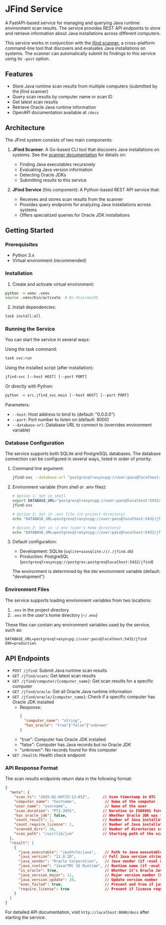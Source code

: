 # JFind Service

A FastAPI-based service for managing and querying Java runtime environment scan results. The service provides REST API endpoints to store and retrieve information about Java installations across different computers.

This service works in conjunction with the [jfind scanner](./scanner/README.md), a cross-platform command-line tool that discovers and evaluates Java installations on systems. The scanner can automatically submit its findings to this service using its `-post` option.

## Features

- Store Java runtime scan results from multiple computers (submitted by the jfind scanner)
- Query scan results by computer name or scan ID
- Get latest scan results
- Retrieve Oracle Java runtime information
- OpenAPI documentation available at `/docs`

## Architecture

The JFind system consists of two main components:

1. **JFind Scanner**: A Go-based CLI tool that discovers Java installations on systems. See the [scanner documentation](./scanner/README.md) for details on:
   - Finding Java executables recursively
   - Evaluating Java version information
   - Detecting Oracle JDKs
   - Submitting results to this service

2. **JFind Service** (this component): A Python-based REST API service that:
   - Receives and stores scan results from the scanner
   - Provides query endpoints for analyzing Java installations across systems
   - Offers specialized queries for Oracle JDK installations

## Getting Started

### Prerequisites

- Python 3.x
- Virtual environment (recommended)

### Installation

1. Create and activate virtual environment:
```bash
python -m venv .venv
source .venv/bin/activate  # On Unix/macOS
```

2. Install dependencies:
```bash
task install:all
```

### Running the Service

You can start the service in several ways:

Using the task command:
```bash
task svc:run
```

Using the installed script (after installation):
```bash
jfind-svc [--host HOST] [--port PORT]
```

Or directly with Python:
```bash
python -m src.jfind_svc.main [--host HOST] [--port PORT]
```

Parameters:
- `--host`: Host address to bind to (default: "0.0.0.0")
- `--port`: Port number to listen on (default: 8000)
- `--database-url`: Database URL to connect to (overrides environment variable)

### Database Configuration

The service supports both SQLite and PostgreSQL databases. The database connection can be configured in several ways, listed in order of priority:

1. Command line argument:
   ```bash
   jfind-svc --database-url "postgresql+asyncpg://user:pass@localhost:5432/jfind"
   ```

2. Environment variable (from shell or .env files):
   ```bash
   # Option 1: Set in shell
   export DATABASE_URL="postgresql+asyncpg://user:pass@localhost:5432/jfind"
   jfind-svc

   # Option 2: Set in .env file (in project directory)
   echo "DATABASE_URL=postgresql+asyncpg://user:pass@localhost:5432/jfind" > .env

   # Option 3: Set in ~/.env (user's home directory)
   echo "DATABASE_URL=postgresql+asyncpg://user:pass@localhost:5432/jfind" > ~/.env
   ```

3. Default configuration:
   - Development: SQLite (`sqlite+aiosqlite:///./jfind.db`)
   - Production: PostgreSQL (`postgresql+asyncpg://postgres:postgres@localhost:5432/jfind`)
   
   The environment is determined by the `ENV` environment variable (default: "development")

### Environment Files

The service supports loading environment variables from two locations:
1. `.env` in the project directory
2. `.env` in the user's home directory (`~/.env`)

These files can contain any environment variables used by the service, such as:
```env
DATABASE_URL=postgresql+asyncpg://user:pass@localhost:5432/jfind
ENV=production
```

## API Endpoints

- `POST /jfind`: Submit Java runtime scan results
- `GET /jfind/scans`: Get latest scan results
- `GET /jfind/computer/{computer_name}`: Get scan results for a specific computer
- `GET /jfind/oracle`: Get all Oracle Java runtime information
- `GET /jfind/oracle/{computer_name}`: Check if a specific computer has Oracle JDK installed
  - Response: 
    ```json
    {
      "computer_name": "string",
      "has_oracle": "true"|"false"|"unknown"
    }
    ```
  - "true": Computer has Oracle JDK installed
  - "false": Computer has Java records but no Oracle JDK
  - "unknown": No records found for this computer
- `GET /health`: Health check endpoint

### API Response Format

The scan results endpoints return data in the following format:

```json
{
  "meta": {
    "scan_ts": "2025-02-04T15:12:01Z",      // Scan timestamp in UTC
    "computer_name": "hostname",             // Name of the computer
    "user_name": "username",                 // Name of the user
    "scan_duration": "PT2.345S",            // Duration in ISO8601 format
    "has_oracle_jdk": false,                // Whether Oracle JDK was found
    "count_result": 2,                      // Number of Java installations found
    "count_require_license": 1,             // Number of Java installations requiring license
    "scanned_dirs": 56,                     // Number of directories scanned
    "scan_path": "/usr/lib/jvm"             // Starting path of the scan
  },
  "result": [
    {
      "java_executable": "/path/to/java",    // Path to Java executable
      "java_version": "11.0.20",            // Full Java version string (if -eval used)
      "java_vendor": "Oracle Corporation",   // Java vendor (if -eval used)
      "java_runtime": "Java(TM) SE Runtime", // Runtime name (if -eval used)
      "is_oracle": true,                     // Whether it's Oracle Java
      "java_version_major": 11,              // Major version number (8 for 1.8.0, 11 for 11.0.20)
      "java_version_update": 20,             // Update version number (202 for 1.8.0_202, 20 for 11.0.20)
      "exec_failed": true,                   // Present and true if java -version execution failed
      "require_license": true                // Present if license requirement is determined (true/false)
    }
  ]
}
```

For detailed API documentation, visit `http://localhost:8000/docs` after starting the service.